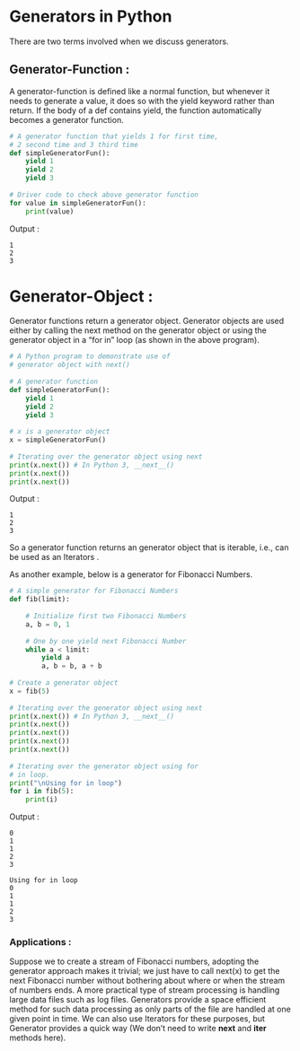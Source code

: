 # Generators in Python

There are two terms involved when we discuss generators.

## Generator-Function :

A generator-function is defined like a normal function, but whenever it needs to generate a value, it does so with the yield keyword rather than return. If the body of a def contains yield, the function automatically becomes a generator function.

```py
# A generator function that yields 1 for first time,
# 2 second time and 3 third time
def simpleGeneratorFun():
    yield 1            
    yield 2            
    yield 3            
   
# Driver code to check above generator function
for value in simpleGeneratorFun(): 
    print(value)
```
Output :
```
1
2
3
```
# Generator-Object : 

Generator functions return a generator object. Generator objects are used either by calling the next method on the generator object or using the generator object in a “for in” loop (as shown in the above program).

```py
# A Python program to demonstrate use of 
# generator object with next() 
  
# A generator function
def simpleGeneratorFun():
    yield 1
    yield 2
    yield 3
   
# x is a generator object
x = simpleGeneratorFun()
  
# Iterating over the generator object using next
print(x.next()) # In Python 3, __next__()
print(x.next())
print(x.next())
```

Output :
```
1
2
3
```
So a generator function returns an generator object that is iterable, i.e., can be used as an Iterators .

As another example, below is a generator for Fibonacci Numbers.

```py
# A simple generator for Fibonacci Numbers
def fib(limit):
      
    # Initialize first two Fibonacci Numbers 
    a, b = 0, 1
  
    # One by one yield next Fibonacci Number
    while a < limit:
        yield a
        a, b = b, a + b
  
# Create a generator object
x = fib(5)
  
# Iterating over the generator object using next
print(x.next()) # In Python 3, __next__()
print(x.next())
print(x.next())
print(x.next())
print(x.next())
  
# Iterating over the generator object using for
# in loop.
print("\nUsing for in loop")
for i in fib(5): 
    print(i)
```
Output :
```
0
1
1
2
3

Using for in loop
0
1
1
2
3
```
### Applications :
Suppose we to create a stream of Fibonacci numbers, adopting the generator approach makes it trivial; we just have to call next(x) to get the next Fibonacci number without bothering about where or when the stream of numbers ends.
A more practical type of stream processing is handling large data files such as log files. Generators provide a space efficient method for such data processing as only parts of the file are handled at one given point in time. We can also use Iterators for these purposes, but Generator provides a quick way (We don’t need to write __next__ and __iter__ methods here).
